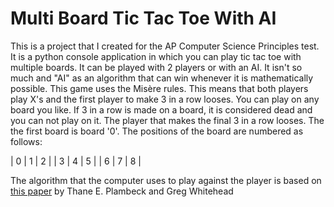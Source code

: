 # Multi Board Tic Tac Toe With AI
This is a project that I created for the AP Computer Science Principles test. It is a python console application in which you can play tic tac toe with multiple boards. It can be played with 2 players or with an AI. It isn't so much and "AI" as an algorithm that can win whenever it is mathematically possible. This game uses the Misère rules. This means that both players play X's and the first player to make 3 in a row looses. You can play on any board you like. If 3 in a row is made on a board, it is considered dead and you can not play on it. The player that makes the final 3 in a row looses. The the first board is board '0'. The positions of the board are numbered as follows:  

| 0 | 1 | 2 |
| 3 | 4 | 5 |
| 6 | 7 | 8 |

The algorithm that the computer uses to play against the player is based on [this paper](https://arxiv.org/pdf/1301.1672v1.pdf) by Thane E. Plambeck and Greg Whitehead
